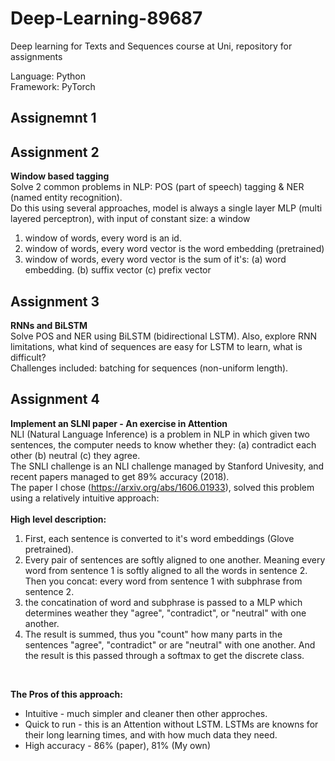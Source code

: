# Deep-Learning-89687
Deep learning for Texts and Sequences course at Uni, repository for assignments

Language: Python <br/>
Framework: PyTorch <br/>

Assignemnt 1
------------

Assignment 2
------------
**Window based tagging**<br/>
Solve 2 common problems in NLP: POS (part of speech) tagging & NER (named entity recognition).<br/>
Do this using several approaches, model is always a single layer MLP (multi layered perceptron), with input of constant size: a window<br/>
1. window of words, every word is an id.<br/>
2. window of words, every word vector is the word embedding (pretrained)<br/>
3. window of words, every word vector is the sum of it's: (a) word embedding. (b) suffix vector (c) prefix vector

Assignment 3
------------
**RNNs and BiLSTM**<br/>
Solve POS and NER using BiLSTM (bidirectional LSTM). Also, explore RNN limitations, what kind of sequences are easy for LSTM to learn, what is difficult?<br/>
Challenges included: batching for sequences (non-uniform length).

Assignment 4
------------
**Implement an SLNI  paper - An exercise in Attention**<br/>
NLI (Natural Language Inference) is a problem in NLP in which given two sentences, the computer needs to know whether they: (a) contradict each other (b) neutral (c) they agree.<br/>
The SNLI challenge is an NLI challenge managed by Stanford Univesity, and recent papers managed to get 89% accuracy (2018).<br/>
The paper I chose (https://arxiv.org/abs/1606.01933), solved this problem using a relatively intuitive approach: <br/><br/>
**High level description:**
1. First, each sentence is converted to it's word embeddings (Glove pretrained).
2. Every pair of sentences are softly aligned to one another. Meaning every word from sentence 1 is softly aligned to all the words in sentence 2. Then you concat: every word from sentence 1 with subphrase from sentence 2.
3. the concatination of word and subphrase is passed to a MLP which determines weather they "agree", "contradict", or "neutral" with one another.
4. The result is summed, thus you "count" how many parts in the sentences "agree", "contradict" or are "neutral" with one another. And the result is this passed through a softmax to get the discrete class.

<br/>

**The Pros of this approach:**
- Intuitive - much simpler and cleaner then other approches.
- Quick to run - this is an Attention without LSTM. LSTMs are knowns for their long learning times, and with how much data they need.
- High accuracy - 86% (paper), 81% (My own)
